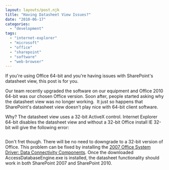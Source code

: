 ```yaml
---
layout: layouts/post.njk
title: "Having Datasheet View Issues?"
date: "2010-06-17"
categories: 
  - "development"
tags: 
  - "internet-explorer"
  - "microsoft"
  - "office"
  - "sharepoint"
  - "software"
  - "web-browser"
---
```


If you're using Office 64-bit and you're having issues with SharePoint's datasheet view, this post is for you.

Our team recently upgraded the software on our equipment and Office 2010 64-bit was our chosen Office version. Soon after, people started asking why the datasheet view was no longer working.  It just so happens that SharePoint's datasheet view doesn't play nice with 64-bit client software.

Why? The datasheet view uses a 32-bit ActiveX control. Internet Explorer 64-bit disables the datasheet view and without a 32-bit Office install IE 32-bit will give the following error:

<img src="../../../img/posts/2010/error.jpg" alt="" class="img-fluid">

Don't fret though. There will be no need to downgrade to a 32-bit version of Office. This problem can be fixed by installing the [2007 Office System Driver: Data Connectivity Components](http://www.microsoft.com/downloads/details.aspx?familyid=7554F536-8C28-4598-9B72-EF94E038C891&displaylang=en "2007 Office System Driver: Data Connectivity Components"). Once the downloaded AccessDatabaseEngine.exe is installed, the datasheet functionality should work in both SharePoint 2007 and SharePoint 2010.
